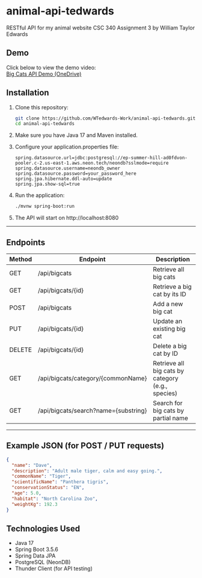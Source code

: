 # animal-api-tedwards
RESTful API for my animal website CSC 340 Assignment 3
by William Taylor Edwards
## Demo
Click below to view the demo video:  
[Big Cats API Demo (OneDrive)](https://uncg-my.sharepoint.com/:v:/g/personal/wtedwards_uncg_edu/ESJAQFAC7TVDjrUZhhG4KC0B69lQKL8VLmnpweVQIAMNJg?nav=eyJyZWZlcnJhbEluZm8iOnsicmVmZXJyYWxBcHAiOiJPbmVEcml2ZUZvckJ1c2luZXNzIiwicmVmZXJyYWxBcHBQbGF0Zm9ybSI6IldlYiIsInJlZmVycmFsTW9kZSI6InZpZXciLCJyZWZlcnJhbFZpZXciOiJNeUZpbGVzTGlua0NvcHkifX0&e=oQbest)

## Installation

1. Clone this repository:  
   ```bash
   git clone https://github.com/WTedwards-Work/animal-api-tedwards.git
   cd animal-api-tedwards
   ```

2. Make sure you have Java 17 and Maven installed.

3. Configure your application.properties file:  
   ```properties
   spring.datasource.url=jdbc:postgresql://ep-summer-hill-ad0fdvon-pooler.c-2.us-east-1.aws.neon.tech/neondb?sslmode=require
   spring.datasource.username=neondb_owner
   spring.datasource.password=your_password_here
   spring.jpa.hibernate.ddl-auto=update
   spring.jpa.show-sql=true
   ```

4. Run the application:  
   ```bash
   ./mvnw spring-boot:run
   ```

5. The API will start on http://localhost:8080

-----------------------------------------------------------------------------------------------------------

## Endpoints

|  Method |   Endpoint   |   Description   |
|---------|--------------------------------------|--------------------------------------------------------|
| GET     | /api/bigcats                         | Retrieve all big cats |
| GET     | /api/bigcats/{id}                    | Retrieve a big cat by its ID |
| POST    | /api/bigcats                         | Add a new big cat     |
| PUT     | /api/bigcats/{id}                    | Update an existing big cat |
| DELETE  | /api/bigcats/{id}                    | Delete a big cat by ID |
| GET     | /api/bigcats/category/{commonName}   | Retrieve all big cats by category (e.g., species) |
| GET     | /api/bigcats/search?name={substring} | Search for big cats by partial name |

----------------------------------------------------------------------------------------------------------

## Example JSON (for POST / PUT requests)
```json
{
  "name": "Dave",
  "description": "Adult male tiger, calm and easy going.",
  "commonName": "Tiger",
  "scientificName": "Panthera tigris",
  "conservationStatus": "EN",
  "age": 5.0,
  "habitat": "North Carolina Zoo",
  "weightKg": 192.3
}
`````````````````````````````````````````````````````````````````````````````````````````````````````````

## Technologies Used
- Java 17
- Spring Boot 3.5.6
- Spring Data JPA
- PostgreSQL (NeonDB)
- Thunder Client (for API testing)
